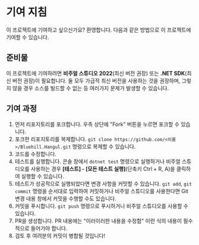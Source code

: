 # 기여 지침
이 프로젝트에 기여하고 싶으신가요? 환영합니다. 다음과 같은 방법으로 이 프로젝트에 기여할 수 있습니다.

## 준비물
이 프로젝트에 기여하려면 **비주얼 스튜디오 2022**(최신 버전 권장) 또는 **.NET SDK**(최신 버전 권장)이 필요합니다. 둘 모두 가급적 최신 버전을 사용하는 것을 권장하며, 그렇지 않을 경우 소스를 빌드할 수 없는 등 여러가지 문제가 발생할 수 있습니다.

## 기여 과정
1. 먼저 리포지토리를 포크합니다. 우측 상단에 "Fork" 버튼을 누르면 포크할 수 있습니다.
1. 포크한 리포지토리를 복제합니다. `git clone https://github.com/<이름>/Bluehill.Hangul.git` 명령으로 복제할 수 있습니다.
1. 코드를 수정합니다.
1. 테스트를 실행합니다. 콘솔 창에서 `dotnet test` 명령으로 실행하거나 비주얼 스튜디오를 사용하는 경우 **[테스트] - [모든 테스트 실행]**(단축키 Ctrl + R, A)을 클릭하여 실행할 수 있습니다.
1. 테스트가 성공적으로 실행되었다면 변경 사항을 커밋할 수 있습니다. `git add`, `git commit` 명령을 순서대로 입력하여 커밋하거나 비주얼 스튜디오를 사용한다면 Git 변경 내용 창에서 커밋을 수행할 수도 있습니다.
1. 커밋을 푸시합니다. `git push` 명령으로 푸시하거나 비주얼 스튜디오를 사용할 수 있습니다.
1. PR을 생성합니다. PR 내용에는 "이러이러한 내용을 수정함" 이런 식의 내용이 필수적으로 들어가야 합니다.
1. 검토 후 여려분의 커밋이 병합될 것입니다!
